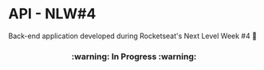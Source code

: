# API - NLW#4
Back-end application developed during Rocketseat's Next Level Week #4 :rocket:

<h3 align="center">:warning: In Progress :warning:</h3>
